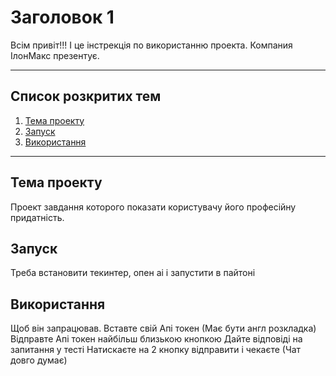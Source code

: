 # Заголовок 1
Всім привіт!!!
І це інстрекція по використанню проекта.
Компания ІлонМакс презентує.
____
## Список розкритих тем
1. [Тема проекту](#Темапроекту)
2. [Запуск](#Запуск)
3. [Використання](#Використання)
____
## Тема проекту
Проект завдання которого показати користувачу його професійну придатність.
## Запуск
Треба встановити текинтер, опен аі і запустити в пайтоні
## Використання
Щоб він запрацював.
Вставте свій Апі токен (Має бути англ розкладка)
Відправте Апі токен найбільш близькою кнопкою
Дайте відповіді на запитання у тесті
Натискаєте на 2 кнопку відправити і чекаєте (Чат довго думає)


